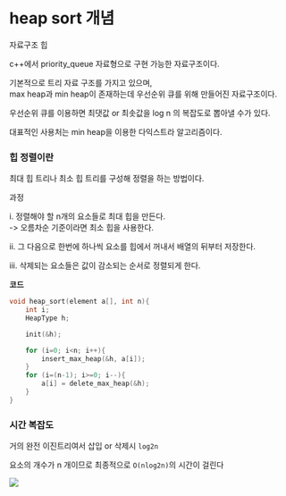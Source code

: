 # heap sort 개념

자료구조 힙

c++에서 priority_queue<int> 자료형으로 구현 가능한 자료구조이다.

기본적으로 트리 자료 구조를 가지고 있으며,  
max heap과 min heap이 존재하는데 우선순위 큐를 위해 만들어진 자료구조이다. 

우선순위 큐를 이용하면 최댓값 or 최솟값을 log n 의 복잡도로 뽑아낼 수가 있다. 

대표적인 사용처는 min heap을 이용한 다익스트라 알고리즘이다. 

### 힙 정렬이란

최대 힙 트리나 최소 힙 트리를 구성해 정렬을 하는 방법이다.

과정

i. 정렬해야 할 n개의 요소들로 최대 힙을 만든다.  
-> 오름차순 기준이라면 최소 힙을 사용한다.

ii. 그 다음으로 한번에 하나씩 요소를 힙에서 꺼내서 배열의 뒤부터 저장한다.

iii. 삭제되는 요소들은 값이 감소되는 순서로 정렬되게 한다.

**코드**
```cpp
void heap_sort(element a[], int n){
    int i;
    HeapType h;

    init(&h);

    for (i=0; i<n; i++){
        insert_max_heap(&h, a[i]);
    }
    for (i=(n-1); i>=0; i--){
        a[i] = delete_max_heap(&h);
    }
}
```
### 시간 복잡도

거의 완전 이진트리여서 삽입 or 삭제시 `log2n`

요소의 개수가 n 개이므로 최종적으로
`O(nlog2n)`의 시간이 걸린다

![](https://gmlwjd9405.github.io/images/algorithm-heap-sort/sort-time-complexity.png)




